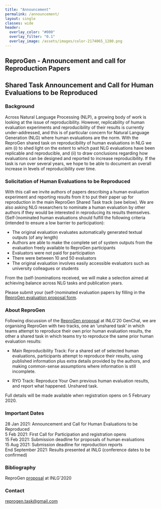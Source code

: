 ```yaml
---
title: "Announcement"
permalink: /announcement/
layout: single
classes: wide
header:
  overlay_color: "#000"
  overlay_filter: "0.1"
  overlay_image: /assets/images/color-2174065_1280.png
---
```


## ReproGen - Announcement and call for Reproduction Papers

## Shared Task Announcement and Call for Human Evaluations to be Reproduced

### Background

Across Natural Language Processing (NLP), a growing body of work is looking at the issue of reproducibility. However, replicability of human evaluation experiments and reproducibility of their results is currently under-addressed, and this is of particular concern for Natural Language Generation (NLG) where human evaluations are the norm. With the ReproGen shared task on reproducibility of human evaluations in NLG we aim (i) to shed light on the extent to which past NLG evaluations have been replicable and reproducible, and (ii) to draw conclusions regarding how evaluations can be designed and reported to increase reproducibility. If the task is run over several years, we hope to be able to document an overall increase in levels of reproducibility over time.


### Solicitation of Human Evaluations to be Reproduced

With this call we invite authors of papers describing a human evaluation experiment and reporting results from it to put their paper up for reproduction in the main ReproGen Shared Task track (see below). We are also asking NLG researchers to nominate a human evaluation by other authors if they would be interested in reproducing its results themselves. (Self-)nominated human evaluations should fulfill the following criteria (intended to ensure a low barrier to participation):

* The original evaluation evaluates automatically generated textual outputs (of any length) 
* Authors are able to make the complete set of system outputs from the evaluation freely available to ReproGen participants
* Evaluators were not paid for participation
* There were between 10 and 50 evaluators
* The original evaluation involves easily accessible evaluators such as university colleagues or students

From the (self-)nominations received, we will make a selection aimed at achieving balance across NLG tasks and publication years.

Please submit your (self-)nominated evaluation papers by filling in the [ReproGen evaluation proposal form].

[ReproGen evaluation proposal form]: https://docs.google.com/forms/d/e/1FAIpQLSc_NSapzNRB0p-dveqNep0htroOagCXXjeTwg2SGWWHwI6tdg/viewform


### About ReproGen

Following discussion of the [ReproGen proposal](https://www.aclweb.org/anthology/2020.inlg-1.29/) at INLG’20 GenChal, we are organising ReproGen with two tracks, one an ‘unshared task’ in which teams attempt to reproduce their own prior human evaluation results, the other a shared task in which teams try to reproduce the same prior human evaluation results:

* Main Reproducibility Track: For a shared set of selected human evaluations, participants attempt to reproduce their results, using published information plus extra details provided by the authors, and making common-sense assumptions where information is still incomplete.

* RYO Track: Reproduce Your Own previous human evaluation results, and report what happened. Unshared task.

Full details will be made available when registration opens on 5 February 2020.


### Important Dates

28 Jan 2021: Announcement and Call for Human Evaluations to be Reproduced\
5 Feb 2021: First Call for Participation and registration opens\
15 Feb 2021: Submission deadline for proposals of human evaluations\
15 Aug 2021: Submission deadline for reproduction reports\
End September 2021: Results presented at INLG (conference dates to be confirmed)


### Bibliography

ReproGen [proposal](https://www.aclweb.org/anthology/2020.inlg-1.29/) at INLG'2020

### Contact

<reprogen.task@gmail.com>
